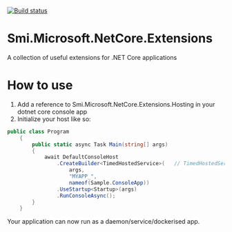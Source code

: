 [![Build status](https://ci.appveyor.com/api/projects/status/bpp90v9fgwsc1nof?svg=true)](https://ci.appveyor.com/project/mishrsud/smi-microsoft-netcore-extensions)


# Smi.Microsoft.NetCore.Extensions
A collection of useful extensions for .NET Core applications

# How to use
1. Add a reference to Smi.Microsoft.NetCore.Extensions.Hosting in your dotnet core console app
2. Initialize your host like so:

```csharp
public class Program
    {
        public static async Task Main(string[] args)
        {
            await DefaultConsoleHost
                .CreateBuilder<TimedHostedService>(   // TimedHostedService is an IHostedService implementation
                    args, 
                    "MYAPP_",
                    nameof(Sample.ConsoleApp))
                .UseStartup<Startup>(args)
                .RunConsoleAsync();
        }
    }
```

Your application can now run as a daemon/service/dockerised app.
